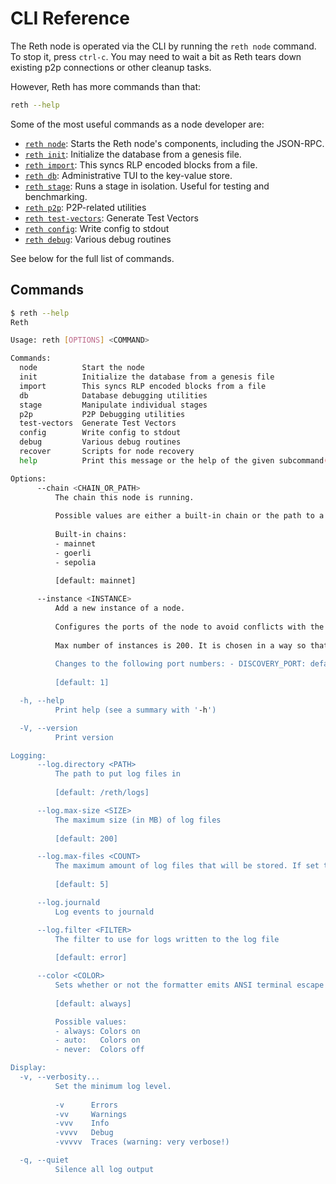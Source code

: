 # CLI Reference

The Reth node is operated via the CLI by running the `reth node` command. To stop it, press `ctrl-c`. You may need to wait a bit as Reth tears down existing p2p connections or other cleanup tasks.

However, Reth has more commands than that:

```bash
reth --help
```

Some of the most useful commands as a node developer are:
* [`reth node`](./node.md): Starts the Reth node's components, including the JSON-RPC.
* [`reth init`](./init.md): Initialize the database from a genesis file.
* [`reth import`](./import.md): This syncs RLP encoded blocks from a file.
* [`reth db`](./db.md): Administrative TUI to the key-value store.
* [`reth stage`](./stage.md): Runs a stage in isolation. Useful for testing and benchmarking.
* [`reth p2p`](./p2p.md): P2P-related utilities
* [`reth test-vectors`](./test-vectors.md): Generate Test Vectors
* [`reth config`](./config.md): Write config to stdout
* [`reth debug`](./debug.md): Various debug routines

See below for the full list of commands.

## Commands

```bash
$ reth --help
Reth

Usage: reth [OPTIONS] <COMMAND>

Commands:
  node          Start the node
  init          Initialize the database from a genesis file
  import        This syncs RLP encoded blocks from a file
  db            Database debugging utilities
  stage         Manipulate individual stages
  p2p           P2P Debugging utilities
  test-vectors  Generate Test Vectors
  config        Write config to stdout
  debug         Various debug routines
  recover       Scripts for node recovery
  help          Print this message or the help of the given subcommand(s)

Options:
      --chain <CHAIN_OR_PATH>
          The chain this node is running.
          
          Possible values are either a built-in chain or the path to a chain specification file.
          
          Built-in chains:
          - mainnet
          - goerli
          - sepolia
          
          [default: mainnet]

      --instance <INSTANCE>
          Add a new instance of a node.
          
          Configures the ports of the node to avoid conflicts with the defaults. This is useful for running multiple nodes on the same machine.
          
          Max number of instances is 200. It is chosen in a way so that it's not possible to have port numbers that conflict with each other.
          
          Changes to the following port numbers: - DISCOVERY_PORT: default + `instance` - 1 - AUTH_PORT: default + `instance` * 100 - 100 - HTTP_RPC_PORT: default - `instance` + 1 - WS_RPC_PORT: default + `instance` * 2 - 2
          
          [default: 1]

  -h, --help
          Print help (see a summary with '-h')

  -V, --version
          Print version

Logging:
      --log.directory <PATH>
          The path to put log files in
          
          [default: /reth/logs]

      --log.max-size <SIZE>
          The maximum size (in MB) of log files
          
          [default: 200]

      --log.max-files <COUNT>
          The maximum amount of log files that will be stored. If set to 0, background file logging is disabled
          
          [default: 5]

      --log.journald
          Log events to journald

      --log.filter <FILTER>
          The filter to use for logs written to the log file
          
          [default: error]

      --color <COLOR>
          Sets whether or not the formatter emits ANSI terminal escape codes for colors and other text formatting
          
          [default: always]

          Possible values:
          - always: Colors on
          - auto:   Colors on
          - never:  Colors off

Display:
  -v, --verbosity...
          Set the minimum log level.
          
          -v      Errors
          -vv     Warnings
          -vvv    Info
          -vvvv   Debug
          -vvvvv  Traces (warning: very verbose!)

  -q, --quiet
          Silence all log output
```
